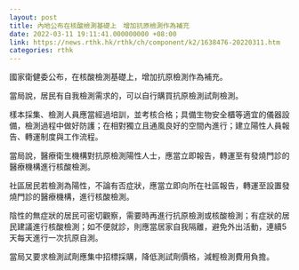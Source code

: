 ```yaml
---
layout: post
title: 內地公布在核酸檢測基礎上　增加抗原檢測作為補充
date: 2022-03-11 19:11:41.000000000 +08:00
link: https://news.rthk.hk/rthk/ch/component/k2/1638476-20220311.htm
categories: rthk
---
```


國家衛健委公布，在核酸檢測基礎上，增加抗原檢測作為補充。

當局說，居民有自我檢測需求的，可以自行購買抗原檢測試劑檢測。

樣本採集、檢測人員應當經過培訓，並考核合格；具備生物安全櫃等適宜的儀器設備，檢測過程中做好防護；在相對獨立且通風良好的空間內進行；建立陽性人員報告、轉運制度與工作流程。

當局說，醫療衛生機構對抗原檢測陽性人士，應當立即報告，轉運至有發燒門診的醫療機構進行核酸檢測。

社區居民若檢測為陽性，不論有否症狀，應當立即向所在社區報告，轉運至設置發燒門診的醫療機構，進行核酸檢測。

陰性的無症狀的居民可密切觀察，需要時再進行抗原檢測或核酸檢測；有症狀的居民建議進行核酸檢測；如不便就診，則應當居家自我隔離，避免外出活動，連續5天每天進行一次抗原自測。

當局又要求檢測試劑應集中招標採購，降低測試劑價格，減輕檢測費用負擔。
